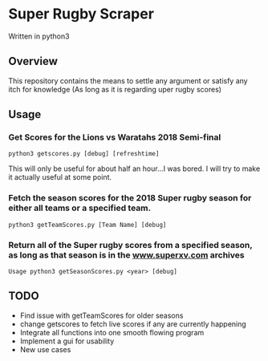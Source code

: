 # Super Rugby Scraper

Written in python3

## Overview

This repository contains the means to settle any argument or satisfy any itch for knowledge (As long as it is regarding uper rugby scores)

## Usage
### Get Scores for the Lions vs Waratahs 2018 Semi-final
```
python3 getscores.py [debug] [refreshtime]
```
This will only be useful for about half an hour...I was bored. I will try to make it actually useful at some point.

### Fetch the season scores for the 2018 Super rugby season for either all teams or a specified team.
```
python3 getTeamScores.py [Team Name] [debug]
```

### Return all of the Super rugby scores from a specified season, as long as that season is in the www.superxv.com archives 
```
Usage python3 getSeasonScores.py <year> [debug]
```
## TODO
* Find issue with getTeamScores for older seasons
* change getscores to fetch live scores if any are currently happening
* Integrate all functions into one smooth flowing program
* Implement a gui for usability
* New use cases

